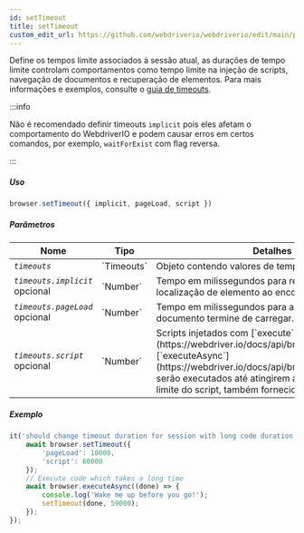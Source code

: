 ```yaml
---
id: setTimeout
title: setTimeout
custom_edit_url: https://github.com/webdriverio/webdriverio/edit/main/packages/webdriverio/src/commands/browser/setTimeout.ts
---
```


Define os tempos limite associados à sessão atual, as durações de tempo limite controlam comportamentos
como tempo limite na injeção de scripts, navegação de documentos e recuperação de elementos.
Para mais informações e exemplos, consulte o [guia de timeouts](https://webdriver.io/docs/timeouts#selenium-timeouts).

:::info

Não é recomendado definir timeouts `implicit` pois eles afetam o comportamento do WebdriverIO
e podem causar erros em certos comandos, por exemplo, `waitForExist` com flag reversa.

:::

##### Uso

```js
browser.setTimeout({ implicit, pageLoad, script })
```

##### Parâmetros

<table>
  <thead>
    <tr>
      <th>Nome</th><th>Tipo</th><th>Detalhes</th>
    </tr>
  </thead>
  <tbody>
    <tr>
      <td><code><var>timeouts</var></code></td>
      <td>`Timeouts`</td>
      <td>Objeto contendo valores de tempo limite da sessão</td>
    </tr>
    <tr>
      <td><code><var>timeouts.implicit</var></code><br /><span className="label labelWarning">opcional</span></td>
      <td>`Number`</td>
      <td>Tempo em milissegundos para repetir a estratégia de localização de elemento ao encontrar um elemento.</td>
    </tr>
    <tr>
      <td><code><var>timeouts.pageLoad</var></code><br /><span className="label labelWarning">opcional</span></td>
      <td>`Number`</td>
      <td>Tempo em milissegundos para aguardar que o documento termine de carregar.</td>
    </tr>
    <tr>
      <td><code><var>timeouts.script</var></code><br /><span className="label labelWarning">opcional</span></td>
      <td>`Number`</td>
      <td>Scripts injetados com [`execute`](https://webdriver.io/docs/api/browser/execute) ou [`executeAsync`](https://webdriver.io/docs/api/browser/executeAsync) serão executados até atingirem a duração do tempo limite do script, também fornecida em milissegundos.</td>
    </tr>
  </tbody>
</table>

##### Exemplo

```js title="setTimeout.js"
it('should change timeout duration for session with long code duration', async () => {
    await browser.setTimeout({
        'pageLoad': 10000,
        'script': 60000
    });
    // Execute code which takes a long time
    await browser.executeAsync((done) => {
        console.log('Wake me up before you go!');
        setTimeout(done, 59000);
    });
});
```
